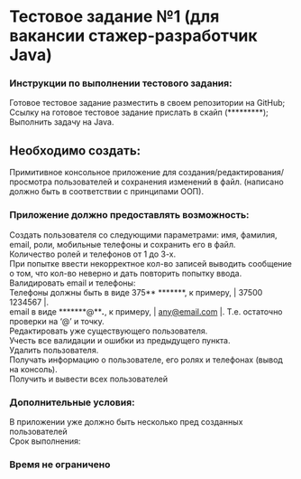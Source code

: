 # Тестовое задание №1 (для вакансии стажер-разработчик Java)<br>


### Инструкции по выполнении тестового задания:

Готовое тестовое задание разместить в своем репозитории на GitHub;<br>
Ссылку на готовое тестовое задание прислать в скайп (*********);<br>
Выполнить задачу на Java. <br>

## Необходимо создать:<br>

Примитивное консольное приложение для создания/редактирования/просмотра пользователей и сохранения изменений в файл. (написано должно быть в соответствии с принципами ООП). <br>
 
### Приложение должно предоставлять возможность:
Создать пользователя со следующими параметрами: имя, фамилия, email, роли, мобильные телефоны и сохранить его в файл.<br>
Количество ролей  и телефонов от 1 до 3-х.<br> 
При попытке ввести некорректное кол-во записей выводить сообщение о том, что кол-во неверно и дать повторить попытку ввода.<br>
Валидировать  email и телефоны:<br>
Телефоны должны быть в виде 375** *******, к примеру, | 37500 1234567 |.<br>
email в виде *******@*****.***, к примеру, | any@email.com |. Т.е. остаточно проверки на ‘@’ и точку.<br>
Редактировать уже существующего пользователя.<br>
Учесть все валидации и ошибки из предыдущего пункта.<br>
Удалить пользователя.<br>
Получать информацию о пользователе, его ролях и телефонах (вывод на консоль).<br>
Получить и вывести всех пользователей<br>
### Дополнительные условия: <br>
В приложении уже должно быть несколько пред созданных пользователей<br>
Срок выполнения:<br>

### Время не ограничено<br>
